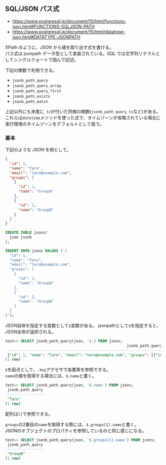 ## SQL/JSON パス式

- https://www.postgresql.jp/document/15/html/functions-json.html#FUNCTIONS-SQLJSON-PATH
- https://www.postgresql.jp/document/15/html/datatype-json.html#DATATYPE-JSONPATH

XPath のように、JSON から値を取り出す式を書ける。  
パス式は jsonpath データ型として実装されている。SQL では文字列リテラルとしてシングルクォートで囲んで記述。

下記の関数で利用できる。

- `jsonb_path_query`
- `jsonb_path_query_array`
- `jsonb_path_query_first`
- `jsonb_path_exists`
- `jsonb_path_match`

上記以外にも末尾に`_tz`が付いた同様の関数(`jsonb_path_query_tz`など)がある。  
これらは`datetime`メソッドを使った式で、タイムゾーンが省略されている場合に実行環境のタイムゾーンをデフォルトとして扱う。

### 基本

下記のような JSON を例として。

```json
{
  "id": 1,
  "name": "Taro",
  "email": "taro@example.com",
  "groups": [
    {
      "id": 1,
      "name": "GroupA"
    },
    {
      "id": 2,
      "name": "GroupB"
    }
  ]
}
```

```sql
CREATE TABLE jsons(
  json jsonb
);

INSERT INTO jsons VALUES ('{
  "id": 1,
  "name": "Taro",
  "email": "taro@example.com",
  "groups": [
    {
      "id": 1,
      "name": "GroupA"
    },
    {
      "id": 2,
      "name": "GroupB"
    }
  ]
}');
```

JSON自体を指定する変数として`$`変数がある。
jsonpathとして`$`を指定すると、JSON全体が返却される。

```sql
test=> SELECT jsonb_path_query(json, '$') FROM jsons;
                                                       jsonb_path_query
------------------------------------------------------------------------------------------------------------------------------
 {"id": 1, "name": "Taro", "email": "taro@example.com", "groups": [{"id": 1, "name": "GroupA"}, {"id": 2, "name": "GroupB"}]}
(1 row)
```

`$`を起点として、`.key`アクセサで各要素を参照できる。  
`name`の値を取得する場合には、`$.name`と書く。

```sql
test=> SELECT jsonb_path_query(json, '$.name') FROM jsons;
 jsonb_path_query
------------------
 "Taro"
(1 row)
```

配列は`[]`で参照できる。

`groups`の2番目の`name`を取得する際には、`$.groups[1].name`と書く。  
JSONのオブジェクトのプロパティを参照しているのと同じ感じになる。

```sql
test=> SELECT jsonb_path_query(json, '$.groups[1].name') FROM jsons;
 jsonb_path_query
------------------
 "GroupB"
(1 row)
```

